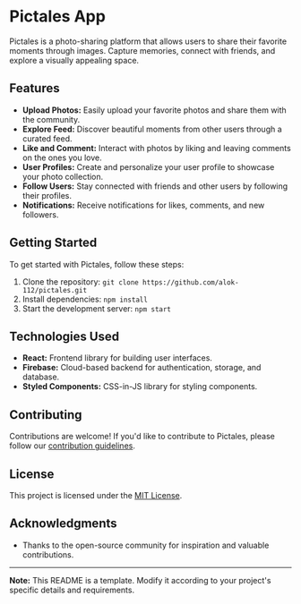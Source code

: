 # Pictales App

Pictales is a photo-sharing platform that allows users to share their favorite moments through images. Capture memories, connect with friends, and explore a visually appealing space.

## Features

- **Upload Photos:** Easily upload your favorite photos and share them with the community.
- **Explore Feed:** Discover beautiful moments from other users through a curated feed.
- **Like and Comment:** Interact with photos by liking and leaving comments on the ones you love.
- **User Profiles:** Create and personalize your user profile to showcase your photo collection.
- **Follow Users:** Stay connected with friends and other users by following their profiles.
- **Notifications:** Receive notifications for likes, comments, and new followers.

## Getting Started

To get started with Pictales, follow these steps:

1. Clone the repository: `git clone https://github.com/alok-112/pictales.git`
2. Install dependencies: `npm install`
3. Start the development server: `npm start`

## Technologies Used

- **React:** Frontend library for building user interfaces.
- **Firebase:** Cloud-based backend for authentication, storage, and database.
- **Styled Components:** CSS-in-JS library for styling components.

## Contributing

Contributions are welcome! If you'd like to contribute to Pictales, please follow our [contribution guidelines](CONTRIBUTING.md).

## License

This project is licensed under the [MIT License](LICENSE).

## Acknowledgments

- Thanks to the open-source community for inspiration and valuable contributions.

---

**Note:** This README is a template. Modify it according to your project's specific details and requirements.
